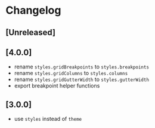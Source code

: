 # Changelog

## [Unreleased]

## [4.0.0]

- rename `styles.gridBreakpoints` to `styles.breakpoints`
- rename `styles.gridColumns` to `styles.columns`
- rename `styles.gridGutterWidth` to `styles.gutterWidth`
- export breakpoint helper functions

## [3.0.0]

- use `styles` instead of `theme`
